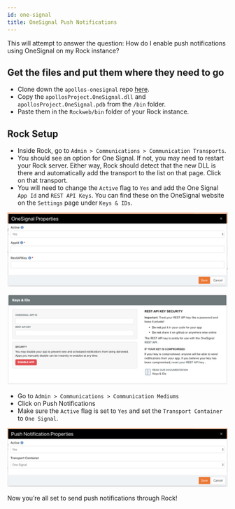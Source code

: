 ```yaml
---
id: one-signal
title: OneSignal Push Notifications
---
```


This will attempt to answer the question: How do I enable push notifications using OneSignal on my Rock instance?

## Get the files and put them where they need to go
* Clone down the `apollos-onesignal` repo [here](https://github.com/ApollosProject/apollos-onesignal).
* Copy the `apollosProject.OneSignal.dll` and `apollosProject.OneSignal.pdb` from the `/bin` folder.
* Paste them in the `Rockweb/bin` folder of your Rock instance.

## Rock Setup
* Inside Rock, go to `Admin > Communications > Communication Transports`.
* You should see an option for One Signal. If not, you may need to restart your Rock server. Either way, Rock should detect that the new DLL is there and automatically add the transport to the list on that page. Click on that transport.
* You will need to change the `Active` flag to `Yes` and add the One Signal `App Id` and `REST API Keys`. You can find these on the OneSignal website on the `Settings` page under `Keys & IDs`.

![Rock Transport Settings](/docs/assets/one-signal/rock-transport-settings.png)

![OneSignal Transport Settings](/docs/assets/one-signal/one-signal-settings.png)

* Go to `Admin > Communications > Communication Mediums`
* Click on Push Notifications
* Make sure the `Active` flag is set to `Yes` and set the `Transport Container` to `One Signal`.

![Rock Medium Settings](/docs/assets/one-signal/rock-medium-settings.png)

Now you’re all set to send push notifications through Rock!
